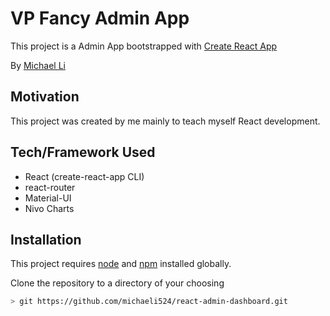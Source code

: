 # VP Fancy Admin App

This project is a Admin App bootstrapped with [Create React App](https://github.com/facebook/create-react-app)

By [Michael Li](https://github.com/michaeli524)

## Motivation

This project was created by me mainly to teach myself React development.

## Tech/Framework Used

- React (create-react-app CLI)
- react-router
- Material-UI
- Nivo Charts

## Installation

This project requires [node](http://nodejs.org) and [npm](https://npmjs.com) installed globally.

Clone the repository to a directory of your choosing

```sh
> git https://github.com/michaeli524/react-admin-dashboard.git
```
